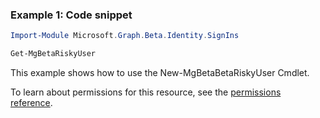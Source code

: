 ### Example 1: Code snippet

```powershellImport-Module Microsoft.Graph.Beta.Identity.SignIns

Get-MgBetaRiskyUser
```
This example shows how to use the New-MgBetaBetaRiskyUser Cmdlet.
To learn about permissions for this resource, see the [permissions reference](/graph/permissions-reference).

